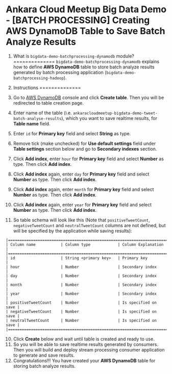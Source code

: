 # Ankara Cloud Meetup Big Data Demo - [BATCH PROCESSING] Creating AWS DynamoDB Table to Save Batch Analyze Results

1. What is `bigdata-demo-batchprocessing-dynamodb` module?
==============
`bigdata-demo-batchprocessing-dynamodb` explains how to define **AWS DynamoDB** table to store batch analyze results generated by 
batch processing application (`bigdata-demo-batchprocessing-hadoop`).

2. Instructions
==============
1. Go to [AWS DynamoDB](https://console.aws.amazon.com/dynamodb) console and click **Create table**.
   Then you will be redirected to table creation page.
2. Enter name of the table (i.e. `ankaracloudmeetup-bigdata-demo-tweet-batch-analyse-results`), 
   which you want to save realtime results, for **Table name** field.
3. Enter `id` for **Primary key** field and select **String** as type.
4. Remove tick (make unchecked) for **Use default settings** field under **Table settings** section below
   and go to **Secondary indexes** section.
5. Click **Add index**, enter `hour` for **Primary key** field and select **Number** as type.
   Then click **Add index**.
6. Click **Add index** again, enter `day` for **Primary key** field and select **Number** as type.
   Then click **Add index**.
7. Click **Add index** again, enter `month` for **Primary key** field and select **Number** as type.
   Then click **Add index**.
8. Click **Add index** again, enter `year` for **Primary key** field and select **Number** as type.
   Then click **Add index**.
9. So table schema will look like this (Note that `positiveTweetCount`, `negativeTweetCount` and `neutralTweetCount` columns 
   are not defined, but will be specified by the application while saving results):
```
|=======================================================================|
| Column name           | Column type            | Column Explanation   |
|=======================================================================|
| id                    | String <primary key>   | Primary key          |
| hour                  | Number                 | Secondary index      |
| day                   | Number                 | Secondary index      |
| month                 | Number                 | Secondary index      |
| year                  | Number                 | Secondary index      |
| positiveTweetCount    | Number                 | Is specified on save |
| negativeTweetCount    | Number                 | Is specified on save |
| neutralTweetCount     | Number                 | Is specified on save |
|=======================================================================|
```   
10. Click **Create** below and wait until table is created and ready to use.
11. So you will be able to save realtime results generated by consumers.  
    Then you will build and deploy stream processing consumer application to generate and save results.
12. Congratulations!!! You have created your **AWS DynamoDB** table for storing batch analyze results.

